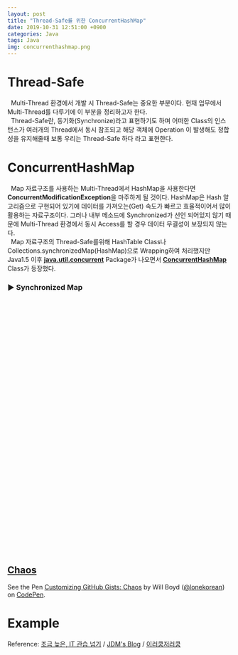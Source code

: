 ```yaml
---
layout: post
title: "Thread-Safe를 위한 ConcurrentHashMap"
date: 2019-10-31 12:51:00 +0900
categories: Java
tags: Java
img: concurrenthashmap.png 
---
```


# Thread-Safe
&nbsp; Multi-Thread 환경에서 개발 시 Thread-Safe는 중요한 부분이다. 현재 업무에서 Multi-Thread를 다루기에 이 부분을 정리하고자 한다.<br>
&nbsp; Thread-Safe란, 동기화(Synchronize)라고 표현하기도 하며 어떠한 Class의 인스턴스가 여러개의 Thread에서 동시 참조되고 해당 객체에 Operation 이 발생해도 정합성을 유지해줄때 보통 우리는 Thread-Safe 하다 라고 표현한다.

# ConcurrentHashMap
&nbsp; Map 자료구조를 사용하는 Multi-Thread에서 HashMap을 사용한다면  **ConcurrentModificationException**을 마주하게 될 것이다. HashMap은 Hash 알고리즘으로 구현되어 있기에 데이터를 가져오는(Get) 속도가 빠르고 효율적이어서 많이 활용하는 자료구조이다. 그러나 내부 메소드에 Synchronized가 선언 되어있지 않기 때문에  Multi-Thread 환경에서 동시 Access를 할 경우 데이터 무결성이 보장되지 않는다.<br> 
&nbsp; Map 자료구조의 Thread-Safe를위해  HashTable Class나 Collections.synchronizedMap(HashMap)으로 Wrapping하여 처리했지만 Java1.5 이후 **[java.util.concurrent](https://docs.oracle.com/javase/8/docs/api/index.html?java/util/concurrent/package-summary.html)** Package가 나오면서 **[ConcurrentHashMap](https://docs.oracle.com/javase/8/docs/api/java/util/concurrent/ConcurrentHashMap.html)** Class가 등장했다.

### ▶ Synchronized Map
<!-- <script src="https://gist.github.com/hboseong/a8b642ae38fde033e109880b620c19dd.js"></script> -->

<div class="iframely-embed"><div class="iframely-responsive" style="padding-bottom: 56.2493%;"><a href="https://gist.github.com/hboseong/a8b642ae38fde033e109880b620c19dd" data-iframely-url="//cdn.iframe.ly/LMmmroc"></a></div></div><script async src="//cdn.iframe.ly/embed.js" charset="utf-8"></script>

<div class="iframely-embed">
	<div class="iframely-responsive" style="padding-bottom: 56.2493%;">
		<a href="https://gist.github.com/hboseong/a8b642ae38fde033e109880b620c19dd" data-iframely-url="//cdn.iframe.ly/bbI0"></a>
	</div>
</div>
<script async src="//cdn.iframe.ly/embed.js" charset="utf-8"></script>

<section>
<h2><a href="https://github.com/lonekorean/gist-syntax-themes/blob/master/stylesheets/chaos.css">Chaos</a></h2>

<p data-height="518" data-theme-id="0" data-slug-hash="xqwMRe" data-default-tab="result" data-user="lonekorean" data-embed-version="2" data-pen-title="Customizing GitHub Gists: Chaos" class="codepen">See the Pen <a href="http://codepen.io/lonekorean/pen/xqwMRe/">Customizing GitHub Gists: Chaos</a> by Will Boyd (<a href="http://codepen.io/lonekorean">@lonekorean</a>) on <a href="http://codepen.io">CodePen</a>.</p>
<script async src="https://production-assets.codepen.io/assets/embed/ei.js"></script>
</section> 

<!-- <section>
<h2><a href="https://github.com/lonekorean/gist-syntax-themes/blob/master/stylesheets/chaos.css">Chaos</a></h2>
<p data-height="518" data-theme-id="0" data-slug-hash="xqwMRe" data-default-tab="result" data-user="lonekorean" data-embed-version="2" data-pen-title="Customizing GitHub Gists: Chaos" class="codepen">See the Pen <a href="http://codepen.io/lonekorean/pen/xqwMRe/">Customizing GitHub Gists: Chaos</a> by test (<a href="http://codepen.io/lonekorean">@lonekorean</a>) on <a href="http://codepen.io">CodePen</a>.</p>
<script async src="https://production-assets.codepen.io/assets/embed/ei.js"></script>
</section> -->

# Example
<!-- <script src="https://gist.github.com/hboseong/14f7949dff1f36761dd66db9d6a922a6.js"></script> -->

Reference: [조금 늦은, IT 관습 넘기](http://blog.breakingthat.com/2019/04/04/java-collection-map-concurrenthashmap) / [JDM's Blog](https://jdm.kr/blog/197)  / [이러쿵저러쿵](https://ooz.co.kr/71)
